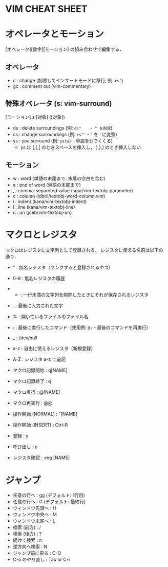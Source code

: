 VIM CHEAT SHEET
===============
# オペレータとモーション
[オペレータ][数字][モーション] の組み合わせで編集する．

## オペレータ
- c  : change (削除してインサートモードに移行; 例: `cs'`)
- gc : comment out (vim-commentary)

## 特殊オペレータ (s: vim-surround)
[モーション] s [対象] ([対象])
- ds  : delete surroundings (例: `ds"    - " を削除`)
- cs  : change surroundings (例: `cs"'`  - " を ' に変換)
- ys  : you surround        (例: `ysiw}` - 単語を{}でくくる)
  - ys は (,{,[ のときスペースを挿入し， ),},] のとき挿入しない

## モーション
- w  : word (単語の末尾まで: 末尾の空白を含む)
- e  : end of word (単語の末尾まで)
- ,  : comma-separeted value (sgur/vim-textobj-parameter)
- c  : column (idbrii/textobj-word-column.vim)
- i  : indent (kana/vim-textobj-indent)
- l  : line (kana/vim-textobj-line)
- u  : uri (jceb/vim-textobj-uri)


# マクロとレジスタ
マクロはレジスタに文字列として登録される．
レジスタに使える名前は以下の通り．
- "    : 無名レジスタ（ヤンクすると登録されるやつ）
- 0-9  : 無名レジスタの履歴
- -    : 一行未満の文字列を削除したときにそれが保存されるレジスタ
- .    : 最後に入力された文字
- %    : 開いているファイルのファイル名
- :    : 最後に実行したコマンド（使用例: `@:` - 最後のコマンドを再実行）
- _    : /dev/null
- a-z  : 自由に使えるレジスタ（新規登録）
- A-Z  : レジスタ a-z に追記

- マクロ記録開始 : q[NAME]
- マクロ記録終了 : q
- マクロ実行     : @[NAME]
- マクロ再実行   : @@

- 操作開始 (NORMAL) : "[NAME]
- 操作開始 (INSERT) : Ctrl-R
- 登録              : y
- 呼び出し          : p
- レジスタ確認      : :reg [NAME]


# ジャンプ
- 任意の行へ       : gg (デフォルト: 1行目)
- 任意の行へ       : G  (デフォルト: 最終行)
- ウィンドウ先頭へ : H
- ウィンドウ中央へ : M
- ウィンドウ末尾へ : L
- 検索 (前方)      : /
- 検索 (後方)      : ?
- 続けて検索       : n
- 逆方向へ検索     : N
- ジャンプ前に戻る : C-O
- C-o のやり直し   : Tab or C-I
